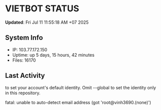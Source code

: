 # VIETBOT STATUS
**Updated**: Fri Jul 11 11:55:18 AM +07 2025

## System Info
- IP: 103.77.172.150
- Uptime: up 5 days, 15 hours, 42 minutes
- Files: 16170

## Last Activity

to set your account's default identity.
Omit --global to set the identity only in this repository.

fatal: unable to auto-detect email address (got 'root@vinh3690.(none)')
